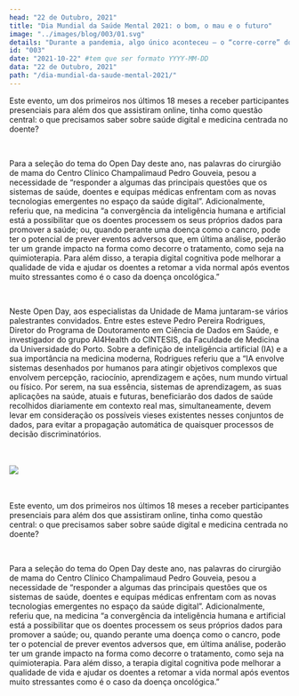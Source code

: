 ```yaml
---
head: "22 de Outubro, 2021"
title: "Dia Mundial da Saúde Mental 2021: o bom, o mau e o futuro"
image: "../images/blog/003/01.svg"
details: "Durante a pandemia, algo único aconteceu – o “corre-corre” do dia a dia acalmou e, assim, com menos distrações, começamos a olhar para nós. "
id: "003"
date: "2021-10-22" #tem que ser formato YYYY-MM-DD
data: "22 de Outubro, 2021"
path: "/dia-mundial-da-saude-mental-2021/"
---
```



<div class="split">

<div>
<p>
  Este evento, um dos primeiros nos últimos 18 meses a receber participantes presenciais para além dos que assistiram online, tinha como questão central: o que precisamos saber sobre saúde digital e medicina centrada no doente?
</p>
<br>
<p>
Para a seleção do tema do Open Day deste ano, nas palavras do cirurgião de mama do Centro Clínico Champalimaud Pedro Gouveia, pesou a necessidade de “responder a algumas das principais questões que os sistemas de saúde, doentes e equipas médicas enfrentam com as novas tecnologias emergentes no espaço da saúde digital”. Adicionalmente, referiu que, na medicina “a convergência da inteligência humana e artificial está a possibilitar que os doentes processem os seus próprios dados para promover a saúde; ou, quando perante uma doença como o cancro, pode ter o potencial de prever eventos adversos que, em última análise, poderão ter um grande impacto na forma como decorre o tratamento, como seja na quimioterapia. Para além disso, a terapia digital cognitiva pode melhorar a qualidade de vida e ajudar os doentes a retomar a vida normal após eventos muito stressantes como é o caso da doença oncológica.”
</p>
<br>
<p>
Neste Open Day, aos especialistas da Unidade de Mama juntaram-se vários palestrantes convidados. Entre estes esteve Pedro Pereira Rodrigues, Diretor do Programa de Doutoramento em Ciência de Dados em Saúde, e investigador do grupo AI4Health do CINTESIS, da Faculdade de Medicina da Universidade do Porto. Sobre a definição de inteligência artificial (IA) e a sua importância na medicina moderna, Rodrigues referiu que a “IA envolve sistemas desenhados por humanos para atingir objetivos complexos que envolvem percepção, raciocínio, aprendizagem e ações, num mundo virtual ou físico. Por serem, na sua essência, sistemas de aprendizagem, as suas aplicações na saúde, atuais e futuras, beneficiarão dos dados de saúde recolhidos diariamente em contexto real mas, simultaneamente, devem levar em consideração os possíveis vieses existentes nesses conjuntos de dados, para evitar a propagação automática de quaisquer processos de decisão discriminatórios.
</p>
<br>
<br>

<img src="../images/blog/004/02.svg">
<br>
<br>
<br>
<p>
  Este evento, um dos primeiros nos últimos 18 meses a receber participantes presenciais para além dos que assistiram online, tinha como questão central: o que precisamos saber sobre saúde digital e medicina centrada no doente?
</p>
<br>
<p>
Para a seleção do tema do Open Day deste ano, nas palavras do cirurgião de mama do Centro Clínico Champalimaud Pedro Gouveia, pesou a necessidade de “responder a algumas das principais questões que os sistemas de saúde, doentes e equipas médicas enfrentam com as novas tecnologias emergentes no espaço da saúde digital”. Adicionalmente, referiu que, na medicina “a convergência da inteligência humana e artificial está a possibilitar que os doentes processem os seus próprios dados para promover a saúde; ou, quando perante uma doença como o cancro, pode ter o potencial de prever eventos adversos que, em última análise, poderão ter um grande impacto na forma como decorre o tratamento, como seja na quimioterapia. Para além disso, a terapia digital cognitiva pode melhorar a qualidade de vida e ajudar os doentes a retomar a vida normal após eventos muito stressantes como é o caso da doença oncológica.”
</p>
<br>
</div>

</div>



